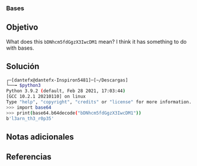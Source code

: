 ### Bases

## Objetivo
What does this `bDNhcm5fdGgzX3IwcDM1` mean? I think it has something to do with bases.


## Solución
```bash
┌─[dantefx@dantefx-Inspiron5481]─[~/Descargas]
└──╼ $python3
Python 3.9.2 (default, Feb 28 2021, 17:03:44) 
[GCC 10.2.1 20210110] on linux
Type "help", "copyright", "credits" or "license" for more information.
>>> import base64
>>> print(base64.b64decode("bDNhcm5fdGgzX3IwcDM1"))
b'l3arn_th3_r0p35'

```


## Notas adicionales

## Referencias
